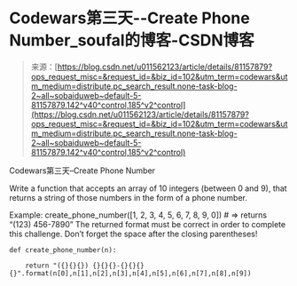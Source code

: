 <!--yml
category: codewars
date: 2022-08-13 11:29:07
-->

# Codewars第三天--Create Phone Number_soufal的博客-CSDN博客

> 来源：[https://blog.csdn.net/u011562123/article/details/81157879?ops_request_misc=&request_id=&biz_id=102&utm_term=codewars&utm_medium=distribute.pc_search_result.none-task-blog-2~all~sobaiduweb~default-5-81157879.142^v40^control,185^v2^control](https://blog.csdn.net/u011562123/article/details/81157879?ops_request_misc=&request_id=&biz_id=102&utm_term=codewars&utm_medium=distribute.pc_search_result.none-task-blog-2~all~sobaiduweb~default-5-81157879.142^v40^control,185^v2^control)

Codewars第三天–Create Phone Number

Write a function that accepts an array of 10 integers (between 0 and 9), that returns a string of those numbers in the form of a phone number.

Example:
create_phone_number([1, 2, 3, 4, 5, 6, 7, 8, 9, 0]) # => returns “(123) 456-7890”
The returned format must be correct in order to complete this challenge.
Don’t forget the space after the closing parentheses!

```
def create_phone_number(n):

    return "({}{}{}) {}{}{}-{}{}{}{}".format(n[0],n[1],n[2],n[3],n[4],n[5],n[6],n[7],n[8],n[9]) 
```